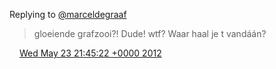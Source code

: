 Replying to [@marceldegraaf](https://twitter.com/marceldegraaf/status/205323593394036737)

> gloeiende grafzooi?\! Dude\! wtf? Waar haal je t vandáán?

<img src="../../media/tweet.ico" width="12" /> [Wed May 23 21:45:22 +0000 2012](https://twitter.com/DromerDenker/status/205414143036104705)